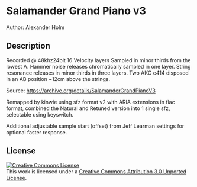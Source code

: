 # Salamander Grand Piano v3

Author: Alexander Holm

## Description

Recorded @ 48khz24bit
16 Velocity layers Sampled in minor thirds from the lowest A.
Hammer noise releases chromatically sampled in one layer.
String resonance releases in minor thirds in three layers.
Two AKG c414 disposed in an AB position ~12cm above the strings.

Source: <https://archive.org/details/SalamanderGrandPianoV3>

Remapped by kinwie using sfz format v2 with ARIA extensions in flac format,
combined the Natural and Retuned version into 1 single sfz,
selectable using keyswitch.

Additional adjustable sample start (offset) from Jeff Learman settings for optional faster response.

## License

<a rel="license" href="http://creativecommons.org/licenses/by/3.0/">
    <img alt="Creative Commons License" style="border-width:0"
        src="https://i.creativecommons.org/l/by/3.0/88x31.png" /></a><br />
This work is licensed under a <a rel="license" href="http://creativecommons.org/licenses/by/3.0/">
Creative Commons Attribution 3.0 Unported License</a>.
